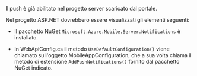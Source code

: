 Il push è già abilitato nel progetto server scaricato dal portale.

Nel progetto ASP.NET dovrebbero essere visualizzati gli elementi seguenti:

* Il pacchetto NuGet `Microsoft.Azure.Mobile.Server.Notifications` è installato.

* In WebApiConfig.cs il metodo `UseDefaultConfiguration()` viene chiamato sull'oggetto MobileAppConfiguration, che a sua volta chiama il metodo di estensione `AddPushNotifications()` fornito dal pacchetto NuGet indicato.

<!---HONumber=July15_HO4-->